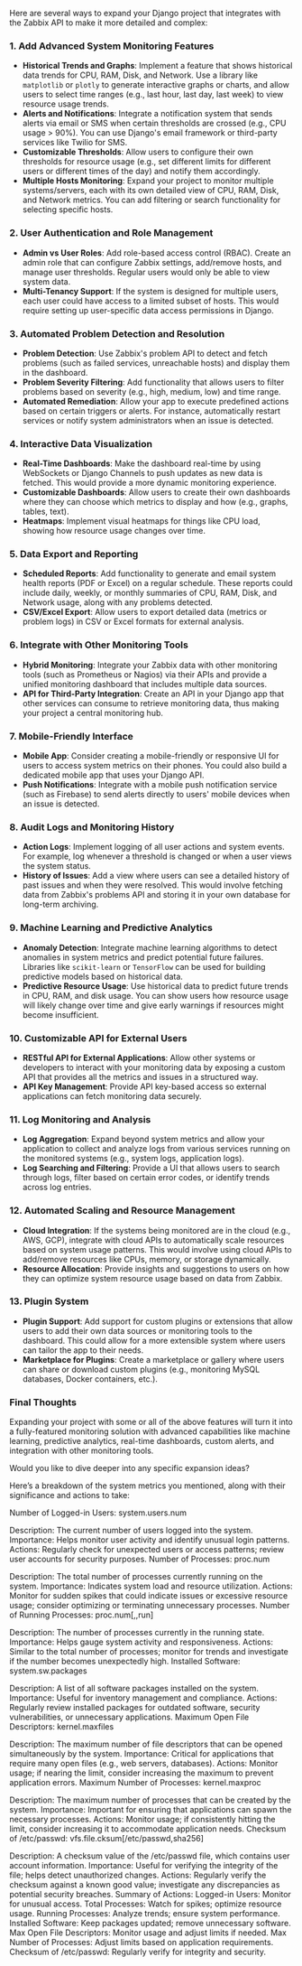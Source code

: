 Here are several ways to expand your Django project that integrates with the Zabbix API to make it more detailed and complex:

### 1. **Add Advanced System Monitoring Features**
   - **Historical Trends and Graphs**: Implement a feature that shows historical data trends for CPU, RAM, Disk, and Network. Use a library like `matplotlib` or `plotly` to generate interactive graphs or charts, and allow users to select time ranges (e.g., last hour, last day, last week) to view resource usage trends.
   - **Alerts and Notifications**: Integrate a notification system that sends alerts via email or SMS when certain thresholds are crossed (e.g., CPU usage > 90%). You can use Django's email framework or third-party services like Twilio for SMS.
   - **Customizable Thresholds**: Allow users to configure their own thresholds for resource usage (e.g., set different limits for different users or different times of the day) and notify them accordingly.
   - **Multiple Hosts Monitoring**: Expand your project to monitor multiple systems/servers, each with its own detailed view of CPU, RAM, Disk, and Network metrics. You can add filtering or search functionality for selecting specific hosts.

### 2. **User Authentication and Role Management**
   - **Admin vs User Roles**: Add role-based access control (RBAC). Create an admin role that can configure Zabbix settings, add/remove hosts, and manage user thresholds. Regular users would only be able to view system data.
   - **Multi-Tenancy Support**: If the system is designed for multiple users, each user could have access to a limited subset of hosts. This would require setting up user-specific data access permissions in Django.

### 3. **Automated Problem Detection and Resolution**
   - **Problem Detection**: Use Zabbix's problem API to detect and fetch problems (such as failed services, unreachable hosts) and display them in the dashboard.
   - **Problem Severity Filtering**: Add functionality that allows users to filter problems based on severity (e.g., high, medium, low) and time range.
   - **Automated Remediation**: Allow your app to execute predefined actions based on certain triggers or alerts. For instance, automatically restart services or notify system administrators when an issue is detected.

### 4. **Interactive Data Visualization**
   - **Real-Time Dashboards**: Make the dashboard real-time by using WebSockets or Django Channels to push updates as new data is fetched. This would provide a more dynamic monitoring experience.
   - **Customizable Dashboards**: Allow users to create their own dashboards where they can choose which metrics to display and how (e.g., graphs, tables, text).
   - **Heatmaps**: Implement visual heatmaps for things like CPU load, showing how resource usage changes over time.

### 5. **Data Export and Reporting**
   - **Scheduled Reports**: Add functionality to generate and email system health reports (PDF or Excel) on a regular schedule. These reports could include daily, weekly, or monthly summaries of CPU, RAM, Disk, and Network usage, along with any problems detected.
   - **CSV/Excel Export**: Allow users to export detailed data (metrics or problem logs) in CSV or Excel formats for external analysis.

### 6. **Integrate with Other Monitoring Tools**
   - **Hybrid Monitoring**: Integrate your Zabbix data with other monitoring tools (such as Prometheus or Nagios) via their APIs and provide a unified monitoring dashboard that includes multiple data sources.
   - **API for Third-Party Integration**: Create an API in your Django app that other services can consume to retrieve monitoring data, thus making your project a central monitoring hub.

### 7. **Mobile-Friendly Interface**
   - **Mobile App**: Consider creating a mobile-friendly or responsive UI for users to access system metrics on their phones. You could also build a dedicated mobile app that uses your Django API.
   - **Push Notifications**: Integrate with a mobile push notification service (such as Firebase) to send alerts directly to users' mobile devices when an issue is detected.

### 8. **Audit Logs and Monitoring History**
   - **Action Logs**: Implement logging of all user actions and system events. For example, log whenever a threshold is changed or when a user views the system status.
   - **History of Issues**: Add a view where users can see a detailed history of past issues and when they were resolved. This would involve fetching data from Zabbix's problems API and storing it in your own database for long-term archiving.

### 9. **Machine Learning and Predictive Analytics**
   - **Anomaly Detection**: Integrate machine learning algorithms to detect anomalies in system metrics and predict potential future failures. Libraries like `scikit-learn` or `TensorFlow` can be used for building predictive models based on historical data.
   - **Predictive Resource Usage**: Use historical data to predict future trends in CPU, RAM, and disk usage. You can show users how resource usage will likely change over time and give early warnings if resources might become insufficient.

### 10. **Customizable API for External Users**
   - **RESTful API for External Applications**: Allow other systems or developers to interact with your monitoring data by exposing a custom API that provides all the metrics and issues in a structured way.
   - **API Key Management**: Provide API key-based access so external applications can fetch monitoring data securely.

### 11. **Log Monitoring and Analysis**
   - **Log Aggregation**: Expand beyond system metrics and allow your application to collect and analyze logs from various services running on the monitored systems (e.g., system logs, application logs).
   - **Log Searching and Filtering**: Provide a UI that allows users to search through logs, filter based on certain error codes, or identify trends across log entries.

### 12. **Automated Scaling and Resource Management**
   - **Cloud Integration**: If the systems being monitored are in the cloud (e.g., AWS, GCP), integrate with cloud APIs to automatically scale resources based on system usage patterns. This would involve using cloud APIs to add/remove resources like CPUs, memory, or storage dynamically.
   - **Resource Allocation**: Provide insights and suggestions to users on how they can optimize system resource usage based on data from Zabbix.

### 13. **Plugin System**
   - **Plugin Support**: Add support for custom plugins or extensions that allow users to add their own data sources or monitoring tools to the dashboard. This could allow for a more extensible system where users can tailor the app to their needs.
   - **Marketplace for Plugins**: Create a marketplace or gallery where users can share or download custom plugins (e.g., monitoring MySQL databases, Docker containers, etc.).

### Final Thoughts
Expanding your project with some or all of the above features will turn it into a fully-featured monitoring solution with advanced capabilities like machine learning, predictive analytics, real-time dashboards, custom alerts, and integration with other monitoring tools.

Would you like to dive deeper into any specific expansion ideas?


Here’s a breakdown of the system metrics you mentioned, along with their significance and actions to take:

Number of Logged-in Users: system.users.num

Description: The current number of users logged into the system.
Importance: Helps monitor user activity and identify unusual login patterns.
Actions: Regularly check for unexpected users or access patterns; review user accounts for security purposes.
Number of Processes: proc.num

Description: The total number of processes currently running on the system.
Importance: Indicates system load and resource utilization.
Actions: Monitor for sudden spikes that could indicate issues or excessive resource usage; consider optimizing or terminating unnecessary processes.
Number of Running Processes: proc.num[,,run]

Description: The number of processes currently in the running state.
Importance: Helps gauge system activity and responsiveness.
Actions: Similar to the total number of processes; monitor for trends and investigate if the number becomes unexpectedly high.
Installed Software: system.sw.packages

Description: A list of all software packages installed on the system.
Importance: Useful for inventory management and compliance.
Actions: Regularly review installed packages for outdated software, security vulnerabilities, or unnecessary applications.
Maximum Open File Descriptors: kernel.maxfiles

Description: The maximum number of file descriptors that can be opened simultaneously by the system.
Importance: Critical for applications that require many open files (e.g., web servers, databases).
Actions: Monitor usage; if nearing the limit, consider increasing the maximum to prevent application errors.
Maximum Number of Processes: kernel.maxproc

Description: The maximum number of processes that can be created by the system.
Importance: Important for ensuring that applications can spawn the necessary processes.
Actions: Monitor usage; if consistently hitting the limit, consider increasing it to accommodate application needs.
Checksum of /etc/passwd: vfs.file.cksum[/etc/passwd,sha256]

Description: A checksum value of the /etc/passwd file, which contains user account information.
Importance: Useful for verifying the integrity of the file; helps detect unauthorized changes.
Actions: Regularly verify the checksum against a known good value; investigate any discrepancies as potential security breaches.
Summary of Actions:
Logged-in Users: Monitor for unusual access.
Total Processes: Watch for spikes; optimize resource usage.
Running Processes: Analyze trends; ensure system performance.
Installed Software: Keep packages updated; remove unnecessary software.
Max Open File Descriptors: Monitor usage and adjust limits if needed.
Max Number of Processes: Adjust limits based on application requirements.
Checksum of /etc/passwd: Regularly verify for integrity and security.


